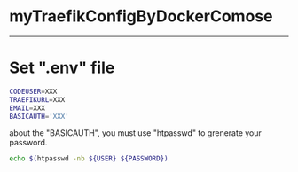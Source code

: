 # myTraefikConfigByDockerComose

---

# Set ".env" file
``` sh
CODEUSER=XXX
TRAEFIKURL=XXX
EMAIL=XXX
BASICAUTH='XXX'
```

about the "BASICAUTH", you must use "htpasswd" to grenerate your password.
``` sh
echo $(htpasswd -nb ${USER} ${PASSWORD})
```
